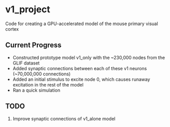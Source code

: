 # v1_project
Code for creating a GPU-accelerated model of the mouse primary visual cortex

## Current Progress
- Constructed prototype model v1_only with the ~230,000 nodes from the GLIF dataset
- Added synaptic connections between each of these v1 neurons (~70,000,000 connections)
- Added an initial stimulus to excite node 0, which causes runaway excitation in the rest of the model
- Ran a quick simulation 



## TODO
1. Improve synaptic connections of v1_alone model 